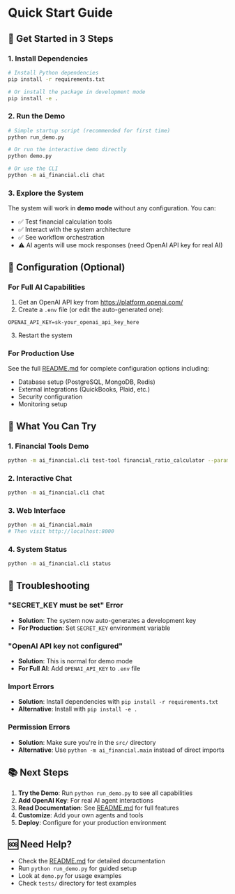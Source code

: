 # Quick Start Guide

## 🚀 Get Started in 3 Steps

### 1. Install Dependencies

```bash
# Install Python dependencies
pip install -r requirements.txt

# Or install the package in development mode
pip install -e .
```

### 2. Run the Demo

```bash
# Simple startup script (recommended for first time)
python run_demo.py

# Or run the interactive demo directly
python demo.py

# Or use the CLI
python -m ai_financial.cli chat
```

### 3. Explore the System

The system will work in **demo mode** without any configuration. You can:

- ✅ Test financial calculation tools
- ✅ Interact with the system architecture
- ✅ See workflow orchestration
- ⚠️ AI agents will use mock responses (need OpenAI API key for real AI)

## 🔧 Configuration (Optional)

### For Full AI Capabilities

1. Get an OpenAI API key from https://platform.openai.com/
2. Create a `.env` file (or edit the auto-generated one):

```env
OPENAI_API_KEY=sk-your_openai_api_key_here
```

3. Restart the system

### For Production Use

See the full [README.md](README.md) for complete configuration options including:
- Database setup (PostgreSQL, MongoDB, Redis)
- External integrations (QuickBooks, Plaid, etc.)
- Security configuration
- Monitoring setup

## 🎯 What You Can Try

### 1. Financial Tools Demo
```bash
python -m ai_financial.cli test-tool financial_ratio_calculator --params '{"ratio_type": "current_ratio", "financial_data": {"current_assets": 100000, "current_liabilities": 50000}}'
```

### 2. Interactive Chat
```bash
python -m ai_financial.cli chat
```

### 3. Web Interface
```bash
python -m ai_financial.main
# Then visit http://localhost:8000
```

### 4. System Status
```bash
python -m ai_financial.cli status
```

## 🐛 Troubleshooting

### "SECRET_KEY must be set" Error
- **Solution**: The system now auto-generates a development key
- **For Production**: Set `SECRET_KEY` environment variable

### "OpenAI API key not configured"
- **Solution**: This is normal for demo mode
- **For Full AI**: Add `OPENAI_API_KEY` to `.env` file

### Import Errors
- **Solution**: Install dependencies with `pip install -r requirements.txt`
- **Alternative**: Install with `pip install -e .`

### Permission Errors
- **Solution**: Make sure you're in the `src/` directory
- **Alternative**: Use `python -m ai_financial.main` instead of direct imports

## 📚 Next Steps

1. **Try the Demo**: Run `python run_demo.py` to see all capabilities
2. **Add OpenAI Key**: For real AI agent interactions
3. **Read Documentation**: See [README.md](README.md) for full features
4. **Customize**: Add your own agents and tools
5. **Deploy**: Configure for your production environment

## 🆘 Need Help?

- Check the [README.md](README.md) for detailed documentation
- Run `python run_demo.py` for guided setup
- Look at `demo.py` for usage examples
- Check `tests/` directory for test examples
